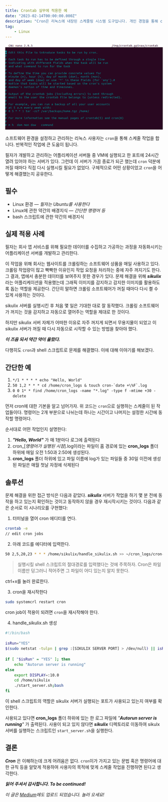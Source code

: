 ```yaml
---
title: Crontab 실무에 적용한 예
date: "2023-02-14T00:00:00.000Z"
description: "Cron은 리눅스에 내장된 스케줄링 시스템 도구입니다. 개인 경험을 통해 cron에 대한 간단하게 설명하는 내용을 담고 있습니다."
tag: 
    - Linux
---
```


![crontab-edit](../imgs/10/crontab-edit.png)

소프트웨어 환경을 설정하고 관리하는 리눅스 사용자는 `cron`을 통해 스케줄 작업을 합니다. 반복적인 작업에 큰 도움이 됩니다.

필자가 개발하고 관리하는 어플리케이션 서버들 중 VM에 실행되고 한 포트에 24시간 열려 있어야 하는 서버가 있다. 그런데 이 서버가 가끔 종료가 되곤 했는데 `cron` 덕분에 꺼질 때마다 직접 다시 실행시킬 필요가 없었다. 구체적으로 어떤 상황이었고 `cron`을 어떻게 해결했는지 공유한다.

## 필수
- Linux 환경 — _필자는 Ubuntu를 사용한다_
- Linux에 관한 약간의 배경지식 — _간단한 명령어 등_
- bash 스크립트에 관한 약간의 배경지식

## 실제 적용 사례
필자는 회사 앱 서비스를 위해 필요한 데이터를 수집하고 가공하는 과정을 자동화시키는 어플리케이션 서버를 개발하고 관리한다. 

이 작업을 위해 회사는 웹사이트를 크롤링하는 소프트웨어 상품을 매일 사용하고 있다. 크롤링 작업량이 많고 빡빡한 이유인지 작업 요청을 처리하는 중에 자주 꺼지기도 한다. 그 결과, 앱에서 충분한 데이터를 보여주지 못한 경우가 있다. 문제 해결을 위해 _**sikulix**_ 라는 어플리케이션을 적용했는데 그래픽 이미지를 감지하고 감지한 이미지를 활용하도록 돕는 역할을 제공한다. 간단히 말하면 크롤링 소프트웨어가 꺼질 때마다 다시 켤 수 있게 사용하는 것이다.

sikulix 서버를 실행시킨 후 처음 몇 일은 기대한 대로 잘 동작했다. 크롤링 소프트웨어가 꺼지는 것을 감지하고 자동으로 열어주는 역할을 제대로 한 것이다. 

하지만 sikulix 서버 자체가 어떠한 이유로 자주 꺼지게 되면서 무용지물이 되었고 이 sikulix 서버가 꺼질 때 다시 자동으로 시작할 수 있는 방법을 찾아야 했다.

_**이 즈음 되서 약간 약이 올랐다.**_

다행히도 `cron`과 shell 스크립트로 문제를 해결했다. 이에 대해 이야기를 해보겠다.

## 간단한 예
1. `*/1 * * * * echo "Hello, World"`
2. ``50 1,2 * * * cd /home/cron_logs & touch cron-`date +\%F`.log``
3. `0 0 1* * find /home/cron_logs -name "*.log" -type f -mtime +30 -delete`

먼저 cron에 대한 기본을 알고 넘어가자. 위 코드는 `cron`으로 실행하는 스케줄이 된 작업들이다. 명령어는 2개 부분으로 나뉘는데 하나는 시간이고 나머지는 설정한 시간에 동작할 명령어다.

순서대로 어떤 작업인지 설명한다:

1. _**"Hello, World"**_ 가 매 1분마다 로그에 출력된다
2. cron_[_명령어가 실행된 시점_].log이라는 파일이 홈 경로에 있는 **cron_logs** 폴더 하위에 매일 오전 1:50과 2:50에 생성된다.
3. **cron_logs** 폴더 하위에 있고 파일 이름에 log가 있는 파일들 중 30일 이전에 생성된 파일은 매월 첫날 자정에 삭제된다

## 솔루션
문제 해결을 위한 접근 방식은 다음과 같았다. _**sikulix**_ 서버가 작업을 하기 몇 분 전에 동작을 하고 있는지 확인하는 것이고 동작하지 않을 경우 재시작시키는 것이다.
다음과 같은 순서로 이 시나리오를 구현했다:

1. 터미널을 열어 cron 에디터를 연다.
```bash
crontab -e
// edit cron jobs
```

2. 아래 코드를 에디터에 입력한다.
```bash
50 2,5,20,23 * * * /home/sikulix/handle_sikulix.sh >> ~/cron_logs/cron-`date +\%F`.log 2>&1
```

> 실행시킬 shell 스크립트의 절대경로를 입력했다는 것에 주목하자. Cron은 파일 이름만 덩그러니 적어주면 그 파일이 어디 있는지 알지 못한다.

ctrl+x를 눌러 완료한다.

3. cron을 재시작한다
```bash
sudo systemcrl restart cron
```

cron job이 적용이 되려면 `cron`을 재시작해야 한다.

4. handle_sikulix.sh 생성
```bash
#!/bin/bash

isRun="YES"
$(sudo netstat -tulpn | grep :[SIKULIX SERVER PORT] > /dev/null) || isRun=""

if [ "$isRun" = "YES" ]; then
    echo "Autorun server is running"
else
    export DISPLAY=:10.0
    cd /home/sikulix
    ./start_server.sh;bash
fi
```
이 shell 스크립트의 역할은 sikulix 서버가 실행되는 포트가 사용되고 있는지 여부를 확인한다. 

사용되고 있다면 **cron_logs** 폴더 하위에 있는 한 로그 파일에 _"**Autorun server is running**"_ 가 출력된다. 사용이 되고 있지 않다면 _**sikulix**_ 디렉토리로 이동하여 sikulx 서버를 실행하는 스크립트인 `start_server.sh`을 실행한다.

## 결론
_**Cron**_ 은 이해하는데 크게 어려움은 없다. `cron`이가 가지고 있는 문법 혹은 명령어에 대한 규칙 등을 알맞게 적용하여 사용자의 목적에 맞게 스케줄 작업을 진행하면 된다고 생각한다.

_**읽어 주셔서 감사합니다. To be continued!**_

_이 글은 [Medium](https://medium.com/@shkim04/how-i-used-crontab-to-schedule-jobs-on-linux-for-my-work-1cb290847904)에도 업로드 되었습니다._
_놀러 오세요!_